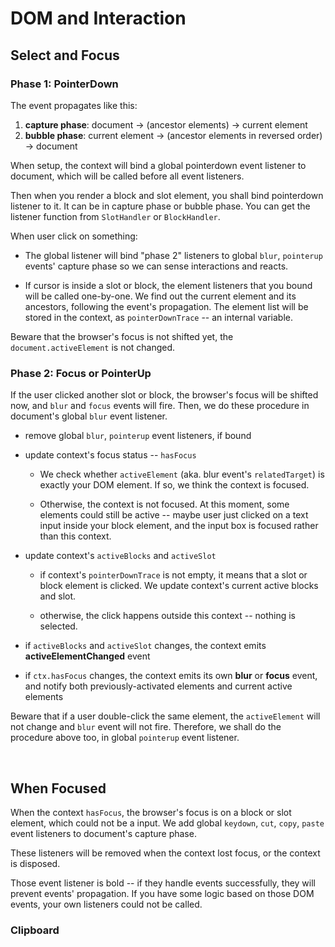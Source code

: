 # DOM and Interaction

## Select and Focus

### Phase 1: PointerDown

The event propagates like this:

1. **capture phase**: document -> (ancestor elements) -> current element
2. **bubble phase**: current element -> (ancestor elements in reversed order) -> document

When setup, the context will bind a global pointerdown event listener to document, which will be called before all event listeners.

Then when you render a block and slot element, you shall bind pointerdown listener to it. It can be in capture phase or bubble phase. You can get the listener function from `SlotHandler` or `BlockHandler`.

When user click on something:

- The global listener will bind "phase 2" listeners to global `blur`, `pointerup` events' capture phase so we can sense interactions and reacts.

- If cursor is inside a slot or block, the element listeners that you bound will be called one-by-one. We find out the current element and its ancestors, following the event's propagation. The element list will be stored in the context, as `pointerDownTrace` -- an internal variable.

Beware that the browser's focus is not shifted yet, the `document.activeElement` is not changed.

### Phase 2: Focus or PointerUp

If the user clicked another slot or block, the browser's focus will be shifted now, and `blur` and `focus` events will fire. Then, we do these procedure in document's global `blur` event listener.

- remove global `blur`, `pointerup` event listeners, if bound

- update context's focus status -- `hasFocus`
  
  - We check whether `activeElement` (aka. blur event's `relatedTarget`) is exactly your DOM element. If so, we think the context is focused.
  
  - Otherwise, the context is not focused. At this moment, some elements could still be active -- maybe user just clicked on a text input inside your block element, and the input box is focused rather than this context.

- update context's `activeBlocks` and `activeSlot`
  
  - if context's `pointerDownTrace` is not empty, it means that a slot or block element is clicked. We update context's current active blocks and slot.
  
  - otherwise, the click happens outside this context -- nothing is selected.

- if `activeBlocks` and `activeSlot` changes, the context emits **activeElementChanged** event

- if `ctx.hasFocus` changes, the context emits its own **blur** or **focus** event, and notify both previously-activated elements and current active elements

Beware that if a user double-click the same element, the `activeElement` will not change and `blur` event will not fire. Therefore, we shall do the procedure above too, in global `pointerup` event listener.

<br />

## When Focused

When the context `hasFocus`, the browser's focus is on a block or slot element, which could not be a input. We add global `keydown`, `cut`, `copy`, `paste` event listeners to document's capture phase.

These listeners will be removed when the context lost focus, or the context is disposed.

Those event listener is bold -- if they handle events successfully, they will prevent events' propagation. If you have some logic based on those DOM events, your own listeners could not be called.

### Clipboard
